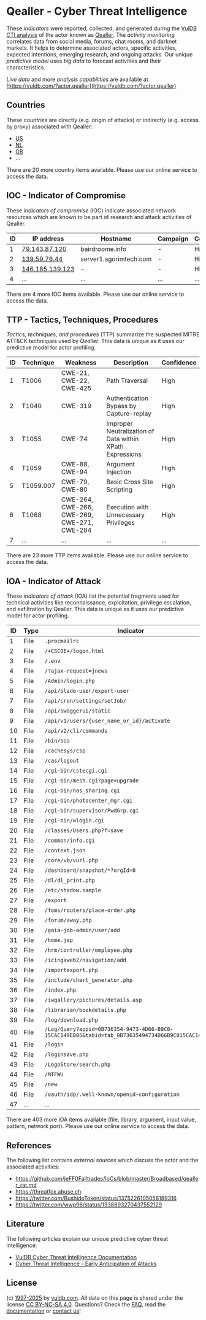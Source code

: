 # Qealler - Cyber Threat Intelligence

These _indicators_ were reported, collected, and generated during the [VulDB CTI analysis](https://vuldb.com/?kb.cti) of the actor known as [Qealler](https://vuldb.com/?actor.qealler). The _activity monitoring_ correlates data from social media, forums, chat rooms, and darknet markets. It helps to determine associated actors, specific activities, expected intentions, emerging research, and ongoing attacks. Our unique _predictive model_ uses _big data_ to forecast activities and their characteristics.

_Live data_ and more _analysis capabilities_ are available at [https://vuldb.com/?actor.qealler](https://vuldb.com/?actor.qealler)

## Countries

These _countries_ are directly (e.g. origin of attacks) or indirectly (e.g. access by proxy) associated with Qealler:

* [US](https://vuldb.com/?country.us)
* [NL](https://vuldb.com/?country.nl)
* [GB](https://vuldb.com/?country.gb)
* ...

There are 20 more country items available. Please use our online service to access the data.

## IOC - Indicator of Compromise

These _indicators of compromise_ (IOC) indicate associated network resources which are known to be part of research and attack activities of Qealler.

ID | IP address | Hostname | Campaign | Confidence
-- | ---------- | -------- | -------- | ----------
1 | [79.143.87.120](https://vuldb.com/?ip.79.143.87.120) | bairdroome.info | - | High
2 | [139.59.76.44](https://vuldb.com/?ip.139.59.76.44) | server1.agorimtech.com | - | High
3 | [146.185.139.123](https://vuldb.com/?ip.146.185.139.123) | - | - | High
4 | ... | ... | ... | ...

There are 4 more IOC items available. Please use our online service to access the data.

## TTP - Tactics, Techniques, Procedures

_Tactics, techniques, and procedures_ (TTP) summarize the suspected MITRE ATT&CK techniques used by _Qealler_. This data is unique as it uses our predictive model for actor profiling.

ID | Technique | Weakness | Description | Confidence
-- | --------- | -------- | ----------- | ----------
1 | T1006 | CWE-21, CWE-22, CWE-425 | Path Traversal | High
2 | T1040 | CWE-319 | Authentication Bypass by Capture-replay | High
3 | T1055 | CWE-74 | Improper Neutralization of Data within XPath Expressions | High
4 | T1059 | CWE-88, CWE-94 | Argument Injection | High
5 | T1059.007 | CWE-79, CWE-80 | Basic Cross Site Scripting | High
6 | T1068 | CWE-264, CWE-266, CWE-269, CWE-271, CWE-284 | Execution with Unnecessary Privileges | High
7 | ... | ... | ... | ...

There are 23 more TTP items available. Please use our online service to access the data.

## IOA - Indicator of Attack

These _indicators of attack_ (IOA) list the potential fragments used for technical activities like reconnaissance, exploitation, privilege escalation, and exfiltration by Qealler. This data is unique as it uses our predictive model for actor profiling.

ID | Type | Indicator | Confidence
-- | ---- | --------- | ----------
1 | File | `.procmailrc` | Medium
2 | File | `/+CSCOE+/logon.html` | High
3 | File | `/.env` | Low
4 | File | `/?ajax-request=jnews` | High
5 | File | `/Admin/login.php` | High
6 | File | `/api/blade-user/export-user` | High
7 | File | `/api/cron/settings/setJob/` | High
8 | File | `/api/swaggerui/static` | High
9 | File | `/api/v1/users/{user_name_or_id}/activate` | High
10 | File | `/api/v2/cli/commands` | High
11 | File | `/bin/boa` | Medium
12 | File | `/cachesys/csp` | High
13 | File | `/cas/logout` | Medium
14 | File | `/cgi-bin/cstecgi.cgi` | High
15 | File | `/cgi-bin/mesh.cgi?page=upgrade` | High
16 | File | `/cgi-bin/nas_sharing.cgi` | High
17 | File | `/cgi-bin/photocenter_mgr.cgi` | High
18 | File | `/cgi-bin/supervisor/PwdGrp.cgi` | High
19 | File | `/cgi-bin/wlogin.cgi` | High
20 | File | `/classes/Users.php?f=save` | High
21 | File | `/common/info.cgi` | High
22 | File | `/context.json` | High
23 | File | `/core/vb/vurl.php` | High
24 | File | `/dashboard/snapshot/*?orgId=0` | High
25 | File | `/dl/dl_print.php` | High
26 | File | `/etc/shadow.sample` | High
27 | File | `/export` | Low
28 | File | `/foms/routers/place-order.php` | High
29 | File | `/forum/away.php` | High
30 | File | `/gaia-job-admin/user/add` | High
31 | File | `/home.jsp` | Medium
32 | File | `/hrm/controller/employee.php` | High
33 | File | `/icingaweb2/navigation/add` | High
34 | File | `/importexport.php` | High
35 | File | `/include/chart_generator.php` | High
36 | File | `/index.php` | Medium
37 | File | `/iwgallery/pictures/details.asp` | High
38 | File | `/librarian/bookdetails.php` | High
39 | File | `/log/download.php` | High
40 | File | `/Log/Query?appid=0B736354-9473-4D66-B9C0-15CAC149EB05&tabid=tab_0B73635494734D66B9C015CAC149EB05` | High
41 | File | `/login` | Low
42 | File | `/loginsave.php` | High
43 | File | `/LogoStore/search.php` | High
44 | File | `/MTFWU` | Low
45 | File | `/new` | Low
46 | File | `/oauth/idp/.well-known/openid-configuration` | High
47 | ... | ... | ...

There are 403 more IOA items available (file, library, argument, input value, pattern, network port). Please use our online service to access the data.

## References

The following list contains _external sources_ which discuss the actor and the associated activities:

* https://github.com/jeFF0Falltrades/IoCs/blob/master/Broadbased/qealler_rat.md
* https://threatfox.abuse.ch
* https://twitter.com/BushidoToken/status/1375226105058189316
* https://twitter.com/wwp96/status/1338893270437552129

## Literature

The following _articles_ explain our unique predictive cyber threat intelligence:

* [VulDB Cyber Threat Intelligence Documentation](https://vuldb.com/?kb.cti)
* [Cyber Threat Intelligence - Early Anticipation of Attacks](https://www.scip.ch/en/?labs.20201022)

## License

(c) [1997-2025](https://vuldb.com/?kb.changelog) by [vuldb.com](https://vuldb.com/?kb.about). All data on this page is shared under the license [CC BY-NC-SA 4.0](https://creativecommons.org/licenses/by-nc-sa/4.0/). Questions? Check the [FAQ](https://vuldb.com/?kb.faq), read the [documentation](https://vuldb.com/?kb) or [contact us](https://vuldb.com/?contact)!

